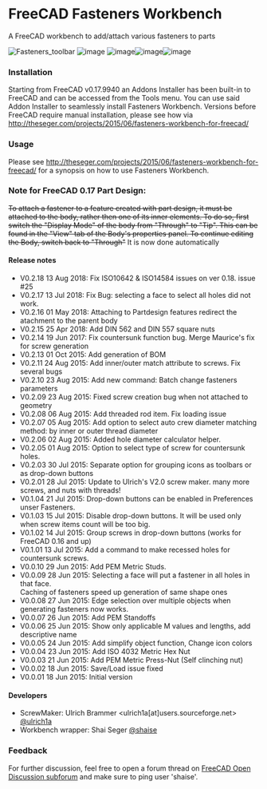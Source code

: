 # FreeCAD Fasteners Workbench
A FreeCAD workbench to add/attach various fasteners to parts  

![Fasteners_toolbar](https://user-images.githubusercontent.com/4140247/32561138-815cc5f8-c479-11e7-988e-3be19d3e98c3.png)
![image](https://user-images.githubusercontent.com/4140247/32561849-4276249a-c47b-11e7-9977-110be802d624.png)
![image](https://user-images.githubusercontent.com/4140247/32561853-466e708e-c47b-11e7-9029-923256e50650.png)![image](https://user-images.githubusercontent.com/4140247/32561890-5a563096-c47b-11e7-9026-cf81bea25834.png)![image](https://user-images.githubusercontent.com/4140247/32562381-82b2e8d0-c47c-11e7-828d-1e1b361c6f12.png)



### Installation
Starting from FreeCAD v0.17.9940 an Addons Installer has been built-in to FreeCAD and can be accessed from the Tools menu. 
You can use said Addon Installer to seamlessly install Fasteners Workbench.
Versions before FreeCAD require manual installation, please see how via http://theseger.com/projects/2015/06/fasteners-workbench-for-freecad/


### Usage
Please see http://theseger.com/projects/2015/06/fasteners-workbench-for-freecad/ for a synopsis on how to use Fasteners Workbench.

### Note for FreeCAD 0.17 Part Design:
<s>To attach a fastener to a feature created with part design, it must be attached to the body, rather then one of its inner elements. To do so, first switch the "Display Mode" of the body from "Through" to "Tip". This can be found in the "View" tab of the Body's properties panel. To continue editing the Body, switch back to "Through"</s>
It is now done automatically

#### Release notes
* V0.2.18  13 Aug 2018:  Fix ISO10642 & ISO14584 issues on ver 0.18. issue #25
* V0.2.17  13 Jul 2018:  Fix Bug: selecting a face to select all holes did not work.
* V0.2.16  01 May 2018:  Attaching to Partdesign features redirect the atachment to the parent body 
* V0.2.15  25 Apr 2018:  Add DIN 562 and DIN 557 square nuts
* V0.2.14  19 Jun 2017:  Fix countersunk function bug. Merge Maurice's fix for screw generation
* V0.2.13  01 Oct 2015:  Add generation of BOM
* V0.2.11  24 Aug 2015:  Add inner/outer match attribute to screws. Fix several bugs
* V0.2.10  23 Aug 2015:  Add new command: Batch change fasteners parameters
* V0.2.09  23 Aug 2015:  Fixed screw creation bug when not attached to geometry
* V0.2.08  06 Aug 2015:  Add threaded rod item. Fix loading issue 
* V0.2.07  05 Aug 2015:  Add option to select auto crew diameter matching method: 
                         by inner or outer thread diameter
* V0.2.06  02 Aug 2015:  Added hole diameter calculator helper.
* V0.2.05  01 Aug 2015:  Option to select type of screw for countersunk holes.
* V0.2.03  30 Jul 2015:  Separate option for grouping icons as toolbars or as drop-down buttons   
* V0.2.01  28 Jul 2015:  Update to Ulrich's V2.0 screw maker. many more screws, and nuts with threads!   
* V0.1.04  21 Jul 2015:  Drop-down buttons can be enabled in Preferences unser Fasteners.   
* V0.1.03  15 Jul 2015:  Disable drop-down buttons. It will be used only when screw items count will be too big.   
* V0.1.02  14 Jul 2015:  Group screws in drop-down buttons (works for FreeCAD 0.16 and up)  
* V0.1.01  13 Jul 2015:  Add a command to make recessed holes for countersunk screws.  
* V0.0.10  29 Jun 2015:  Add PEM Metric Studs.  
* V0.0.09  28 Jun 2015:  Selecting a face will put a fastener in all holes in that face.  
                         Caching of fasteners speed up generation of same shape ones
* V0.0.08  27 Jun 2015:  Edge selection over multiple objects when generating fasteners now works.
* V0.0.07  26 Jun 2015:  Add PEM Standoffs
* V0.0.06  25 Jun 2015:  Show only applicable M values and lengths, add descriptive name
* V0.0.05  24 Jun 2015:  Add simplify object function, Change icon colors
* V0.0.04  23 Jun 2015:  Add ISO 4032 Metric Hex Nut
* V0.0.03  21 Jun 2015:  Add PEM Metric Press-Nut (Self clinching nut)
* V0.0.02  18 Jun 2015:  Save/Load issue fixed
* V0.0.01  18 Jun 2015:  Initial version

 
#### Developers
* ScrewMaker: Ulrich Brammer <ulrich1a[at]users.sourceforge.net> [@ulrich1a](https://github.com/ulrich1a)
* Workbench wrapper:  Shai Seger [@shaise](https://github.com/shaise)

### Feedback
For further discussion, feel free to open a forum thread on [FreeCAD Open Discussion subforum](https://forum.freecadweb.org/viewforum.php?f=8&sid=853eff68d2a09bfd39fb3508d038af97) 
and make sure to ping user 'shaise'.   
